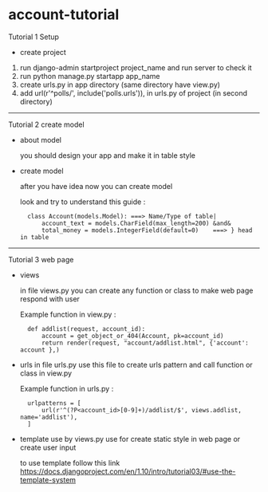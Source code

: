 # account-tutorial
Tutorial 1 Setup
- create project
1. run django-admin startproject project_name and run server to check it
2. run python manage.py startapp app_name
3. create urls.py in app directory (same directory have view.py)
4. add url(r'^polls/', include('polls.urls')), in urls.py of project (in second directory)


-----------------------------------------------------------------------------------------------------------------------------------

Tutorial 2 create model
- about model
    
    you should design your app and make it in table style
- create model
    
    after you have idea now you can create model

    look and try to understand this guide :

        class Account(models.Model): ===> Name/Type of table|
            account_text = models.CharField(max_length=200) &and&
            total_money = models.IntegerField(default=0)    ===> } head in table
-----------------------------------------------------------------------------------------------------------------------------------

Tutorial 3 web page
- views
    
    in file views.py you can create any function or class to make web page respond with user
    
    Example function in view.py :
    
        def addlist(request, account_id):
            account = get_object_or_404(Account, pk=account_id)
            return render(request, "account/addlist.html", {'account': account },)
- urls
    in file urls.py use this file to create urls pattern and call function or class in view.py
    
    Example function in urls.py :
        
        urlpatterns = [
            url(r'^(?P<account_id>[0-9]+)/addlist/$', views.addlist, name='addlist'),
        ]

- template
    use by views.py use for create static style in web page or create user input
    
    to use template follow this link https://docs.djangoproject.com/en/1.10/intro/tutorial03/#use-the-template-system
